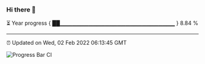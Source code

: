 ### Hi there 👋

⏳ Year progress { ██▁▁▁▁▁▁▁▁▁▁▁▁▁▁▁▁▁▁▁▁▁▁▁▁▁▁▁▁ } 8.84 %

---

⏰ Updated on Wed, 02 Feb 2022 06:13:45 GMT

![Progress Bar CI](https://github.com/liununu/liununu/workflows/Progress%20Bar%20CI/badge.svg)
